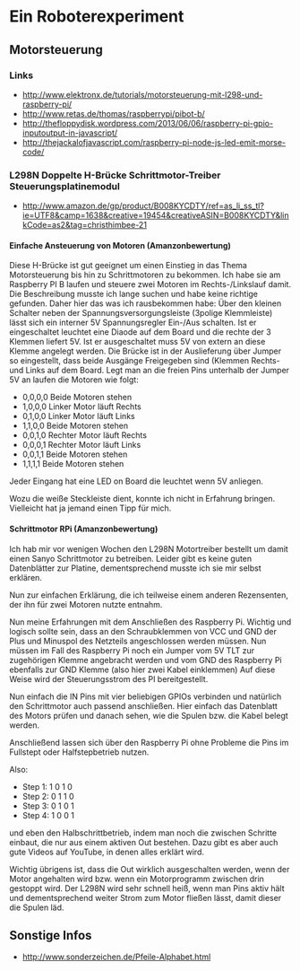 # Ein Roboterexperiment

## Motorsteuerung 

### Links

- http://www.elektronx.de/tutorials/motorsteuerung-mit-l298-und-raspberry-pi/
- http://www.retas.de/thomas/raspberrypi/pibot-b/
- http://thefloppydisk.wordpress.com/2013/06/06/raspberry-pi-gpio-inputoutput-in-javascript/
- http://thejackalofjavascript.com/raspberry-pi-node-js-led-emit-morse-code/

### L298N Doppelte H-Brücke Schrittmotor-Treiber Steuerungsplatinemodul

- http://www.amazon.de/gp/product/B008KYCDTY/ref=as_li_ss_tl?ie=UTF8&camp=1638&creative=19454&creativeASIN=B008KYCDTY&linkCode=as2&tag=christhimbee-21

#### Einfache Ansteuerung von Motoren (Amanzonbewertung)

Diese H-Brücke ist gut geeignet um einen Einstieg in das Thema Motorsteuerung bis hin zu 
Schrittmotoren zu bekommen.
Ich habe sie am Raspberry PI B laufen und steuere zwei Motoren im Rechts-/Linkslauf damit.
Die Beschreibung musste ich lange suchen und habe keine richtige gefunden. Daher hier 
das was ich rausbekommen habe:
Über den kleinen Schalter neben der Spannungsversorgungsleiste (3polige Klemmleiste) 
lässt sich ein interner 5V Spannungsregler Ein-/Aus schalten. Ist er eingeschaltet 
leuchtet eine Diaode auf dem Board und die rechte der 3 Klemmen liefert 5V.
Ist er ausgeschaltet muss 5V von extern an diese Klemme angelegt werden.
Die Brücke ist in der Auslieferung über Jumper so eingestellt, dass beide Ausgänge 
Freigegeben sind (Klemmen Rechts- und Links auf dem Board. 
Legt man an die freien Pins unterhalb der Jumper 5V an laufen die Motoren wie folgt:
- 0,0,0,0 Beide Motoren stehen
- 1,0,0,0 Linker Motor läuft Rechts
- 0,1,0,0 Linker Motor läuft Links
- 1,1,0,0 Beide Motoren stehen
- 0,0,1,0 Rechter Motor läuft Rechts
- 0,0,0,1 Rechter Motor läuft Links
- 0,0,1,1 Beide Motoren stehen
- 1,1,1,1 Beide Motoren stehen

Jeder Eingang hat eine LED on Board die leuchtet wenn 5V anliegen.

Wozu die weiße Steckleiste dient, konnte ich nicht in Erfahrung bringen. 
Vielleicht hat ja jemand einen Tipp für mich.

#### Schrittmotor RPi (Amanzonbewertung)

Ich hab mir vor wenigen Wochen den L298N Motortreiber bestellt um damit einen 
Sanyo Schrittmotor zu betreiben. Leider gibt es keine guten Datenblätter zur Platine, 
dementsprechend musste ich sie mir selbst erklären.

Nun zur einfachen Erklärung, die ich teilweise einem anderen Rezensenten, der ihn 
für zwei Motoren nutzte entnahm.

Nun meine Erfahrungen mit dem Anschließen des Raspberry Pi. Wichtig und logisch 
sollte sein, dass an den Schraubklemmen von VCC und GND der Plus und Minuspol des 
Netzteils angeschlossen werden müssen. Nun müssen im Fall des Raspberry Pi noch ein 
Jumper vom 5V TLT zur zugehörigen Klemme angebracht werden und vom GND des Raspberry Pi 
ebenfalls zur GND Klemme (also hier zwei Kabel einklemmen)
Auf diese Weise wird der Steuerungsstrom des PI bereitgestellt.

Nun einfach die IN Pins mit vier beliebigen GPIOs verbinden und natürlich den 
Schrittmotor auch passend anschließen. Hier einfach das Datenblatt des Motors prüfen
 und danach sehen, wie die Spulen bzw. die Kabel belegt werden.

Anschließend lassen sich über den Raspberry Pi ohne Probleme die Pins im 
Fullstept oder Halfstepbetrieb nutzen.

Also:
- Step 1: 1 0 1 0
- Step 2: 0 1 1 0
- Step 3: 0 1 0 1
- Step 4: 1 0 0 1

und eben den Halbschrittbetrieb, indem man noch die zwischen Schritte einbaut, 
die nur aus einem aktiven Out bestehen. Dazu gibt es aber auch gute Videos auf YouTube, 
in denen alles erklärt wird.

Wichtig übrigens ist, dass die Out wirklich ausgeschalten werden, wenn der Motor 
angehalten wird bzw. wenn ein Motorprogramm zwischen drin gestoppt wird. Der L298N wird 
sehr schnell heiß, wenn man Pins aktiv hält und dementsprechend weiter Strom zum Motor 
fließen lässt, damit dieser die Spulen läd.


## Sonstige Infos

- http://www.sonderzeichen.de/Pfeile-Alphabet.html

